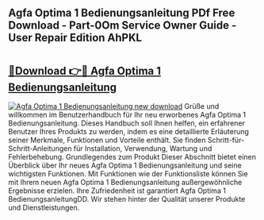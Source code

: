 ## Agfa Optima 1 Bedienungsanleitung PDf Free Download - Part-0Om Service Owner Guide - User Repair Edition AhPKL

# <h2><a href="http://df52ibz.blite.top/?on=Agfa+Optima+1+Bedienungsanleitung">🔗Download 👉🔴 Agfa Optima 1 Bedienungsanleitung</a></h2>

[![Agfa Optima 1 Bedienungsanleitung new download](https://i.imgur.com/lujVjoI.png)](http://df52ibz.blite.top/?on=Agfa+Optima+1+Bedienungsanleitung)
Grüße und willkommen im Benutzerhandbuch für Ihr neu erworbenes Agfa Optima 1 Bedienungsanleitung. Dieses Handbuch soll Ihnen helfen, ein erfahrener Benutzer Ihres Produkts zu werden, indem es eine detaillierte Erläuterung seiner Merkmale, Funktionen und Vorteile enthält. Sie finden Schritt-für-Schritt-Anleitungen für Installation, Verwendung, Wartung und Fehlerbehebung. Grundlegendes zum Produkt Dieser Abschnitt bietet einen Überblick über Ihr neues Agfa Optima 1 Bedienungsanleitung und seine wichtigsten Funktionen. Mit Funktionen wie der Funktionsliste können Sie mit Ihrem neuen Agfa Optima 1 Bedienungsanleitung außergewöhnliche Ergebnisse erzielen. Ihre Zufriedenheit ist garantiert Agfa Optima 1 BedienungsanleitungDD. Wir stehen hinter der Qualität unserer Produkte und Dienstleistungen.
